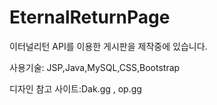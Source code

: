 # EternalReturnPage
이터널리턴 API를 이용한 게시판을 제작중에 있습니다.

사용기술: JSP,Java,MySQL,CSS,Bootstrap

디자인 참고 사이트:Dak.gg , op.gg
